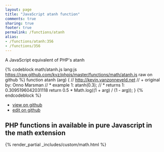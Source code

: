 ```yaml
---
layout: page
title: "JavaScript atanh function"
comments: true
sharing: true
footer: true
permalink: /functions/atanh
alias:
- /functions/atanh:356
- /functions/356
---
```

<!-- Generated by Rakefile:build -->
A JavaScript equivalent of PHP's atanh

{% codeblock math/atanh.js lang:js https://raw.github.com/kvz/phpjs/master/functions/math/atanh.js raw on github %}
function atanh (arg) {
    // http://kevin.vanzonneveld.net
    // +   original by: Onno Marsman
    // *     example 1: atanh(0.3);
    // *     returns 1: 0.3095196042031118
    return 0.5 * Math.log((1 + arg) / (1 - arg));
}
{% endcodeblock %}

 - [view on github](https://github.com/kvz/phpjs/blob/master/functions/math/atanh.js)
 - [edit on github](https://github.com/kvz/phpjs/edit/master/functions/math/atanh.js)

## PHP functions in available in pure Javascript in the math extension
{% render_partial _includes/custom/math.html %}
